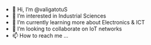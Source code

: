 - 👋 Hi, I’m @valigatotuS
- 👀 I’m interested in Industrial Sciences
- 🌱 I’m currently learning more about Electronics & ICT
- 💞️ I’m looking to collaborate on IoT networks
- 📫 How to reach me ...

<!---
valigatotuS/valigatotuS is a ✨ special ✨ repository because its `README.md` (this file) appears on your GitHub profile.
You can click the Preview link to take a look at your changes.
--->
